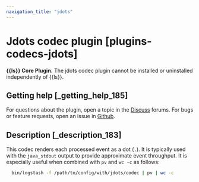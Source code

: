 ```yaml
---
navigation_title: "jdots"
---
```


# Jdots codec plugin [plugins-codecs-jdots]


**{{ls}} Core Plugin.** The jdots codec plugin cannot be installed or uninstalled independently of {{ls}}.

## Getting help [_getting_help_185]

For questions about the plugin, open a topic in the [Discuss](http://discuss.elastic.co) forums. For bugs or feature requests, open an issue in [Github](https://github.com/logstash).


## Description [_description_183]

This codec renders each processed event as a dot (`.`). It is typically used with the `java_stdout` output to provide approximate event throughput. It is especially useful when combined with `pv` and `wc -c` as follows:

```bash
  bin/logstash -f /path/to/config/with/jdots/codec | pv | wc -c
```


